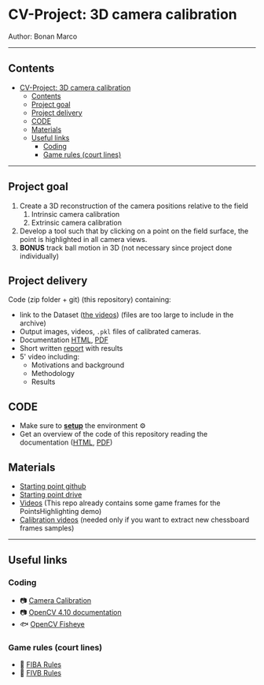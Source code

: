 # CV-Project: 3D camera calibration 

Author:  Bonan Marco

---
## Contents
- [CV-Project: 3D camera calibration](#cv-project-3d-camera-calibration)
  - [Contents](#contents)
  - [Project goal](#project-goal)
  - [Project delivery](#project-delivery)
  - [CODE](#code)
  - [Materials](#materials)
  - [Useful links](#useful-links)
    - [Coding](#coding)
    - [Game rules (court lines)](#game-rules-court-lines)

---

## Project goal
1. Create a 3D reconstruction of the camera positions relative to the field
   1. Intrinsic camera calibration
   2. Extrinsic camera calibration
2. Develop a tool such that by clicking on a point on the field surface, the point is highlighted in all camera views.
3. **BONUS** track ball motion in 3D (not necessary since project done individually)


## Project delivery
Code (zip folder + git) (this repository) containing:
- link to the Dataset ([the videos](#materials)) (files are too large to include in the archive)
- Output images, videos, `.pkl` files of calibrated cameras.
- Documentation [HTML](doc/html/index.html), [PDF](doc/latex/cv-project-2024.pdf)
- Short written [report](CV-Project-Bonan.pdf) with results
- 5' video including:
  - Motivations and background
  - Methodology
  - Results

## CODE
- Make sure to **[setup](Setting_up.md)** the environment  :gear: 
- Get an overview of the code of this repository reading the documentation ([HTML](doc/html/index.html), [PDF](doc/latex/cv-project-2024.pdf))

## Materials
- [Starting point github](https://github.com/Elia-Tomaselli/CV-CameraCalibration)
- [Starting point drive](https://drive.google.com/drive/folders/1P6Bs7bx_CGXWCbx_5wyAnqc8fPY2SGxO?usp=sharing)
- [Videos](https://drive.google.com/drive/folders/11RhLrWwb_tH9uLBCGraR55N0_Lnnaww-?usp=sharing) (This repo already contains some game frames for the PointsHighlighting demo)
- [Calibration videos](https://drive.google.com/drive/folders/15_CCC2mGQZmn3WqdCiWEGJuTSz584Ch0?usp=sharing) (needed only if you want to extract new chessboard frames samples)

---

## Useful links

### Coding
- :camera:  [Camera Calibration](https://docs.opencv.org/4.x/dc/dbb/tutorial_py_calibration.html)
- :camera:  [OpenCV 4.10 documentation ](https://docs.opencv.org/4.10.0/)
- :fish:  [OpenCV Fisheye](https://docs.opencv.org/4.10.0/db/d58/group__calib3d__fisheye.html)
### Game rules (court lines)  
- :basketball:  [FIBA Rules](https://www.fiba.basketball/documents/official-basketball-rules/current.pdf)
- :volleyball:  [FIVB Rules](https://www.fivb.com/wp-content/uploads/2024/03/FIVB-Volleyball_Rules_2021_2024_pe.pdf)

